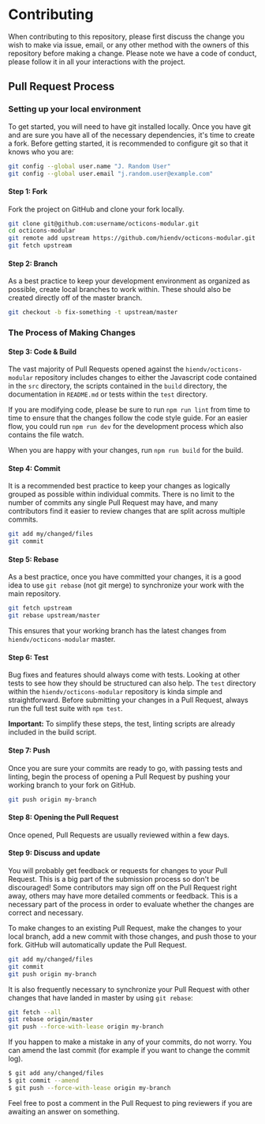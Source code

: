 # Contributing
When contributing to this repository, please first discuss the change you wish to make via issue, email, or any other method with the owners of this repository before making a change.
Please note we have a code of conduct, please follow it in all your interactions with the project.

## Pull Request Process
### Setting up your local environment
To get started, you will need to have git installed locally. Once you have git and are sure you have all of the necessary dependencies, it's time to create a fork.
Before getting started, it is recommended to configure git so that it knows who you are:
```bash
git config --global user.name "J. Random User"
git config --global user.email "j.random.user@example.com"
```

#### Step 1: Fork
Fork the project on GitHub and clone your fork locally.
```bash
git clone git@github.com:username/octicons-modular.git
cd octicons-modular
git remote add upstream https://github.com/hiendv/octicons-modular.git
git fetch upstream
```

#### Step 2: Branch
As a best practice to keep your development environment as organized as possible, create local branches to work within. These should also be created directly off of the master branch.
```bash
git checkout -b fix-something -t upstream/master
```

### The Process of Making Changes
#### Step 3: Code & Build
The vast majority of Pull Requests opened against the `hiendv/octicons-modular` repository includes changes to either the Javascript code contained in the `src` directory, the scripts contained in the `build` directory, the documentation in `README.md` or tests within the `test` directory.

If you are modifying code, please be sure to run `npm run lint` from time to time to ensure that the changes follow the code style guide. For an easier flow, you could run `npm run dev` for the development process which also contains the file watch.

When you are happy with your changes, run `npm run build` for the build.

#### Step 4: Commit
It is a recommended best practice to keep your changes as logically grouped as possible within individual commits. There is no limit to the number of commits any single Pull Request may have, and many contributors find it easier to review changes that are split across multiple commits.
```bash
git add my/changed/files
git commit
```

#### Step 5: Rebase
As a best practice, once you have committed your changes, it is a good idea to use `git rebase` (not git merge) to synchronize your work with the main repository.
```bash
git fetch upstream
git rebase upstream/master
```
This ensures that your working branch has the latest changes from `hiendv/octicons-modular` master.

#### Step 6: Test
Bug fixes and features should always come with tests. Looking at other tests to see how they should be structured can also help. The `test` directory within the `hiendv/octicons-modular` repository is kinda simple and straightforward. Before submitting your changes in a Pull Request, always run the full test suite with `npm test`.

**Important:** To simplify these steps, the test, linting scripts are already included in the build script.

#### Step 7: Push
Once you are sure your commits are ready to go, with passing tests and linting, begin the process of opening a Pull Request by pushing your working branch to your fork on GitHub.
```bash
git push origin my-branch
```

#### Step 8: Opening the Pull Request
Once opened, Pull Requests are usually reviewed within a few days.

#### Step 9: Discuss and update
You will probably get feedback or requests for changes to your Pull Request. This is a big part of the submission process so don't be discouraged! Some contributors may sign off on the Pull Request right away, others may have more detailed comments or feedback. This is a necessary part of the process in order to evaluate whether the changes are correct and necessary.

To make changes to an existing Pull Request, make the changes to your local branch, add a new commit with those changes, and push those to your fork. GitHub will automatically update the Pull Request.
```bash
git add my/changed/files
git commit
git push origin my-branch
```

It is also frequently necessary to synchronize your Pull Request with other changes that have landed in master by using `git rebase`:
```bash
git fetch --all
git rebase origin/master
git push --force-with-lease origin my-branch
```

If you happen to make a mistake in any of your commits, do not worry. You can amend the last commit (for example if you want to change the commit log).
```bash
$ git add any/changed/files
$ git commit --amend
$ git push --force-with-lease origin my-branch
```
Feel free to post a comment in the Pull Request to ping reviewers if you are awaiting an answer on something.
